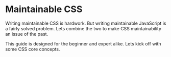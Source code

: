 # Maintainable CSS

Writing maintainable CSS is hardwork. But writing maintainable JavaScript is a fairly solved problem. Lets combine the two to make CSS maintainability an issue of the past.

This guide is designed for the beginner and expert alike. Lets kick off with some CSS core concepts.